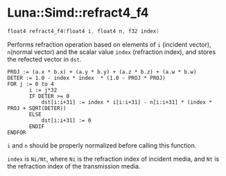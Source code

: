 # Luna::Simd::refract4_f4

```c++
float4 refract4_f4(float4 i, float4 n, f32 index)
```

Performs refraction operation based on elements of `i` (incident vector), `n`(normal vector) and the scalar value `index` (refraction index), and stores the refected vector in `dst`. 


```
PROJ := (a.x * b.x) + (a.y * b.y) + (a.z * b.z) + (a.w * b.w)
DETER := 1.0 - index * index  * (1.0 - PROJ * PROJ)
FOR j := 0 to 4
       i := j*32
       IF DETER >= 0
           dst[i:i+31] := index * i[i:i+31] - n[i:i+31] * (index * PROJ + SQRT(DETER))
       ELSE
           dst[i:i+31] := 0
       ENDIF
ENDFOR
```
`i` and `n` should be properly normalized before calling this function.

`index` is `Ni/Nt`, where `Ni` is the refraction index of incident media, and `Nt` is the refraction index of the transmission media. 

